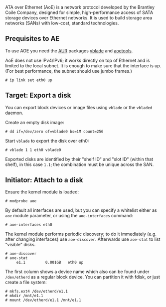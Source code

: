 ATA over Ethernet (AoE) is a network protocol developed by the Brantley Coile Company, designed for simple, high-performance access of SATA storage devices over Ethernet networks. It is used to build storage area networks (SANs) with low-cost, standard technologies.

## Prequisites to AE

To use AOE you need the [AUR](/index.php/AUR "AUR") packages [vblade](https://aur.archlinux.org/packages/vblade/) and [aoetools](https://aur.archlinux.org/packages/aoetools/).

AoE does not use IPv4/IPv6; it works directly on top of Ethernet and is limited to the local subnet. It is enough to make sure that the interface is up. (For best performance, the subnet should use jumbo frames.)

```
# ip link set eth0 up

```

## Target: Export a disk

You can export block devices or image files using `vblade` or the `vbladed` daemon.

Create an empty disk image:

```
# dd if=/dev/zero of=vblade0 bs=1M count=256

```

Start `vblade` to export the disk over eth0:

```
# vblade 1 1 eth0 vblade0

```

Exported disks are identified by their "shelf ID" and "slot ID" (within that shelf), in this case `1.1`; the combination must be unique across the SAN.

## Initiator: Attach to a disk

Ensure the kernel module is loaded:

```
# modprobe aoe

```

By default all interfaces are used, but you can specify a whitelist either as `aoe` module parameter, or using the `aoe-interfaces` command:

```
# aoe-interfaces eth0

```

The kernel module performs periodic discovery; to do it immediately (e.g. after changing interfaces) use `aoe-discover`. Afterwards use `aoe-stat` to list "visible" disks.

```
# aoe-discover
# aoe-stat
     e1.1         0.001GB   eth0 up

```

The first column shows a device name which also can be found under `/dev/etherd` as a regular block device. You can partition it with fdisk, or just create a file system:

```
# mkfs.ext4 /dev/etherd/e1.1
# mkdir /mnt/e1.1
# mount /dev/etherd/e1.1 /mnt/e1.1

```